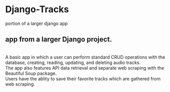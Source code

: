 # Django-Tracks
portion of a larger django app
## app from a larger Django project.
<br>
A basic app in which a user can perform standard CRUD operations with the database, creating, reading, updating, and deleting audio tracks.
<br>
The app also features API data retrieval and separate web scraping with the Beautiful Soup package. 
<br>
Users have the ablity to save their favorite tracks which are gathered from web scraping.
